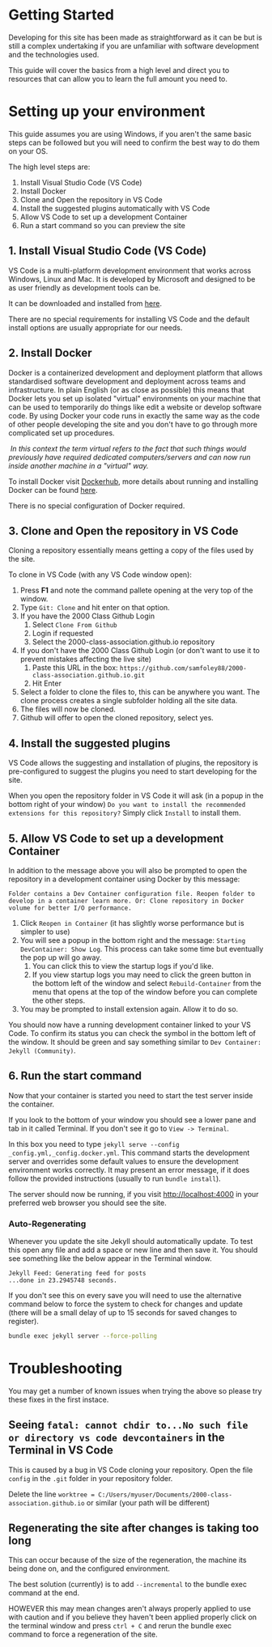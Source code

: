 # Getting Started

Developing for this site has been made as straightforward as it can be but is still a complex undertaking if you are unfamiliar with software development and the technologies used.

This guide will cover the basics from a high level and direct you to resources that can allow you to learn the full amount you need to.

# Setting up your environment

This guide assumes you are using Windows, if you aren't the same basic steps can be followed but you will need to confirm the best way to do them on your OS.

The high level steps are:

1. Install Visual Studio Code (VS Code)
2. Install Docker
4. Clone and Open the repository in VS Code
5. Install the suggested plugins automatically with VS Code
6. Allow VS Code to set up a development Container
7. Run a start command so you can preview the site

## 1. Install Visual Studio Code (VS Code)

VS Code is a multi-platform development environment that works across Windows, Linux and Mac. It is developed by Microsoft and designed to be as user friendly as development tools can be.

It can be downloaded and installed from [here](https://code.visualstudio.com/download).

There are no special requirements for installing VS Code and the default install options are usually appropriate for our needs.

## 2. Install Docker

Docker is a containerized development and deployment platform that allows standardised software development and deployment across teams and infrastructure. In plain English (or as close as possible) this means that Docker lets you set up isolated "virtual" environments on your machine that can be used to temporarily do things like edit a website or develop software code. By using Docker your code runs in exactly the same way as the code of other people developing the site and you don't have to go through more complicated set up procedures.

​	*In this context the term virtual refers to the fact that such things would previously have required dedicated computers/servers and can now run inside another machine in a "virtual" way.*

To install Docker visit [Dockerhub](https://hub.docker.com/editions/community/docker-ce-desktop-windows/), more details about running and installing Docker can be found [here](https://docs.docker.com/docker-for-windows/install/).

There is no special configuration of Docker required.

## 3. Clone and Open the repository in VS Code

Cloning a repository essentially means getting a copy of the files used by the site.

To clone in VS Code (with any VS Code window open):

1. Press **F1** and note the command pallete opening at the very top of the window.
2. Type ```Git: Clone``` and hit enter on that option.
3. If you have the 2000 Class Github Login
   1. Select ```Clone From Github```
   2. Login if requested
   3. Select the 2000-class-association.github.io repository
4. If you don't have the 2000 Class Github Login (or don't want to use it to prevent mistakes affecting the live site)
    1. Paste this URL in the box: ```https://github.com/samfoley88/2000-class-association.github.io.git```
    2. Hit Enter
5. Select a folder to clone the files to, this can be anywhere you want. The clone process creates a single subfolder holding all the site data.
6. The files will now be cloned.
7. Github will offer to open the cloned repository, select yes.

## 4. Install the suggested plugins

VS Code allows the suggesting and installation of plugins, the repository is pre-configured to suggest the plugins you need to start developing for the site.

When you open the repository folder in VS Code it will ask (in a popup in the bottom right of your window) ```Do you want to install the recommended extensions for this repository?``` Simply click ```Install``` to install them.

## 5. Allow VS Code to set up a development Container

In addition to the message above you will also be prompted to open the repository in a development container using Docker by this message:

```Folder contains a Dev Container configuration file. Reopen folder to develop in a container learn more. Or: Clone repository in Docker volume for better I/O performance.```

1. Click ```Reopen in Container``` (it has slightly worse performance but is simpler to use)
2. You will see a popup in the bottom right and the message: ```Starting DevContainer: Show Log```. This process can take some time but eventually the pop up will go away.
   1. You can click this to view the startup logs if you'd like.
   2. If you view startup logs you may need to click the green button in the bottom left of the window and select ```Rebuild-Container``` from the menu that opens at the top of the window before you can complete the other steps.
3. You may be prompted to install extension again. Allow it to do so.

You should now have a running development container linked to your VS Code. To confirm its status you can check the symbol in the bottom left of the window. It should be green and say something similar to ```Dev Container: Jekyll (Community)```.

## 6. Run the start command

Now that your container is started you need to start the test server inside the container.

If you look to the bottom of your window you should see a lower pane and tab in it called Terminal. If you don't see it go to ```View -> Terminal```.

In this box you need to type ```jekyll serve --config _config.yml,_config.docker.yml```. This command starts the development server and overrides some default values to ensure the development environment works correctly. It may present an error message, if it does follow the provided instructions (usually to run ```bundle install```).

The server should now be running, if you visit [http://localhost:4000](http://localhost:4000) in your preferred web browser you should see the site.

### Auto-Regenerating

Whenever you update the site Jekyll should automatically update. To test this open any file and add a space or new line and then save it. You should see something like the below appear in the Terminal window.

```
Jekyll Feed: Generating feed for posts
...done in 23.2945748 seconds.
```

If you don't see this on every save you will need to use the alternative command below to force the system to check for changes and update (there will be a small delay of up to 15 seconds for saved changes to register).

```bash
bundle exec jekyll server --force-polling
```



# Troubleshooting

You may get a number of known issues when trying the above so please try these fixes in the first instace.

## Seeing ```fatal: cannot chdir to...No such file or directory vs code devcontainers``` in the Terminal in VS Code

This is caused by a bug in VS Code cloning your repository. Open the file ```config``` in the ```.git``` folder in your repository folder.

Delete the line ```worktree = C:/Users/myuser/Documents/2000-class-association.github.io``` or similar (your path will be different)

## Regenerating the site after changes is taking too long

This can occur because of the size of the regeneration, the machine its being done on, and the configured environment.

The best solution (currently) is to add ```--incremental``` to the bundle exec command at the end.

HOWEVER this may mean changes aren't always properly applied to use with caution and if you believe they haven't been applied properly click on the terminal window and press ```ctrl + C``` and rerun the bundle exec command to force a regeneration of the site.
